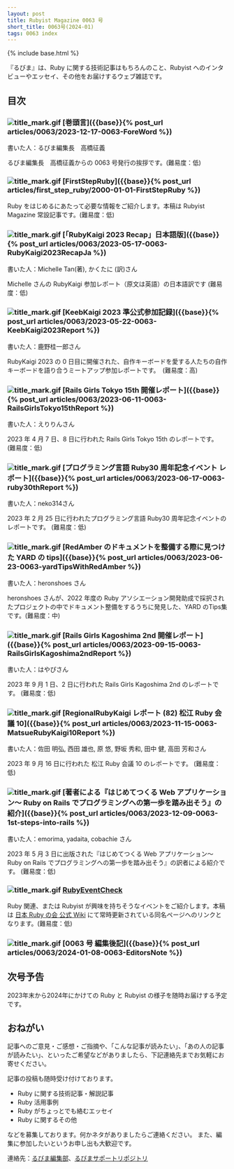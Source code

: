 ```yaml
---
layout: post
title: Rubyist Magazine 0063 号
short_title: 0063号(2024-01)
tags: 0063 index
---
```

{% include base.html %}

『るびま』は、Ruby に関する技術記事はもちろんのこと、Rubyist へのインタビューやエッセイ、その他をお届けするウェブ雑誌です。

## 目次

### ![title_mark.gif]({{base}}{{site.baseurl}}/images/title_mark.gif) [巻頭言]({{base}}{% post_url articles/0063/2023-12-17-0063-ForeWord %})

書いた人：るびま編集長　高橋征義

るびま編集長　高橋征義からの 0063 号発行の挨拶です。(難易度：低)

### ![title_mark.gif]({{base}}{{site.baseurl}}/images/title_mark.gif) [FirstStepRuby]({{base}}{% post_url articles/first_step_ruby/2000-01-01-FirstStepRuby %})

Ruby をはじめるにあたって必要な情報をご紹介します。本稿は Rubyist Magazine 常設記事です。(難易度：低)

### ![title_mark.gif]({{base}}{{site.baseurl}}/images/title_mark.gif) [「RubyKaigi 2023 Recap」日本語版]({{base}}{%  post_url articles/0063/2023-05-17-0063-RubyKaigi2023RecapJa %})

書いた人：Michelle Tan(著), かくたに (訳)さん

Michelle さんの RubyKaigi 参加レポート（原文は英語）の日本語訳です (難易度：低)


### ![title_mark.gif]({{base}}{{site.baseurl}}/images/title_mark.gif) [KeebKaigi 2023 準公式参加記録]({{base}}{%  post_url articles/0063/2023-05-22-0063-KeebKaigi2023Report %})

書いた人：鹿野桂一郎さん

RubyKaigi 2023 の 0 日目に開催された、自作キーボードを愛する人たちの自作キーボードを語り合うミートアップ参加レポートです。　(難易度：高)

### ![title_mark.gif]({{base}}{{site.baseurl}}/images/title_mark.gif) [Rails Girls Tokyo 15th 開催レポート]({{base}}{%  post_url articles/0063/2023-06-11-0063-RailsGirlsTokyo15thReport %})

書いた人：えりりんさん

2023 年 4 月 7 日、8 日に行われた Rails Girls Tokyo 15th のレポートです。 (難易度：低)

### ![title_mark.gif]({{base}}{{site.baseurl}}/images/title_mark.gif) [プログラミング言語 Ruby30 周年記念イベント レポート]({{base}}{%  post_url articles/0063/2023-06-17-0063-ruby30thReport %})

書いた人：neko314さん

2023 年 2 月 25 日に行われたプログラミング言語 Ruby30 周年記念イベントのレポートです。 (難易度：低)


### ![title_mark.gif]({{base}}{{site.baseurl}}/images/title_mark.gif) [RedAmber のドキュメントを整備する際に見つけた YARD の tips]({{base}}{%  post_url articles/0063/2023-06-23-0063-yardTipsWithRedAmber %})

書いた人：heronshoes さん

heronshoes さんが、2022 年度の Ruby アソシエーション開発助成で採択されたプロジェクトの中でドキュメント整備をするうちに発見した、YARD のTips集です。(難易度：中)

### ![title_mark.gif]({{base}}{{site.baseurl}}/images/title_mark.gif) [Rails Girls Kagoshima 2nd 開催レポート]({{base}}{%  post_url articles/0063/2023-09-15-0063-RailsGirlsKagoshima2ndReport %})

書いた人：はやぴさん

2023 年 9 月 1 日、2 日に行われた Rails Girls Kagoshima 2nd のレポートです。 (難易度：低)

### ![title_mark.gif]({{base}}{{site.baseurl}}/images/title_mark.gif) [RegionalRubyKaigi レポート (82) 松江 Ruby 会議 10]({{base}}{%  post_url articles/0063/2023-11-15-0063-MatsueRubyKaigi10Report %})

書いた人：佐田 明弘, 西田 雄也, 原 悠, 野坂 秀和, 田中 健, 高田 芳和さん

2023 年 9 月 16 日に行われた 松江 Ruby 会議 10 のレポートです。 (難易度：低)

### ![title_mark.gif]({{base}}{{site.baseurl}}/images/title_mark.gif) [著者による『はじめてつくる Web アプリケーション〜 Ruby on Rails でプログラミングへの第一歩を踏み出そう』の紹介]({{base}}{%  post_url articles/0063/2023-12-09-0063-1st-steps-into-rails %})

書いた人：emorima, yadaita, cobachie さん

2023 年 5 月 3 日に出版された『はじめてつくる Web アプリケーション〜 Ruby on Rails でプログラミングへの第一歩を踏み出そう』の訳者による紹介です。  (難易度：低)

### ![title_mark.gif]({{base}}{{site.baseurl}}/images/title_mark.gif) [RubyEventCheck](https://cosen.se/ruby-no-kai/RubyEventCheck)

Ruby 関連、または Rubyist が興味を持ちそうなイベントをご紹介します。本稿は [日本 Ruby の会 公式 Wiki](https://cosen.se/ruby-no-kai/) にて常時更新されている同名ページへのリンクとなります。(難易度：低)

### ![title_mark.gif]({{base}}{{site.baseurl}}/images/title_mark.gif) [0063 号 編集後記]({{base}}{%  post_url articles/0063/2024-01-08-0063-EditorsNote %})

## 次号予告

2023年末から2024年にかけての Ruby と Rubyist の様子を随時お届けする予定です。

## おねがい

記事へのご意見・ご感想・ご指摘や、「こんな記事が読みたい」、「あの人の記事が読みたい」、といったご希望などがありましたら、下記連絡先までお気軽にお寄せください。

記事の投稿も随時受け付けております。

* Ruby に関する技術記事・解説記事
* Ruby 活用事例
* Ruby がちょっとでも絡むエッセイ
* Ruby に関するその他

などを募集しております。何かネタがありましたらご連絡ください。
また、編集に参加したいというお申し出も大歓迎です。

連絡先：[るびま編集部](mailto:magazine@ruby-no-kai.org)、[るびまサポートリポジトリ](https://github.com/rubima/magazine.rubyist.net)
